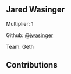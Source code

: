 
## Jared Wasinger
Multiplier: 1

Github: [@jwasinger](https://github.com/jwasinger)

Team: Geth

## Contributions
